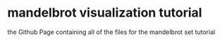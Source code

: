 # mandelbrot visualization tutorial

the Github Page containing all of the files for the mandelbrot set tutorial

